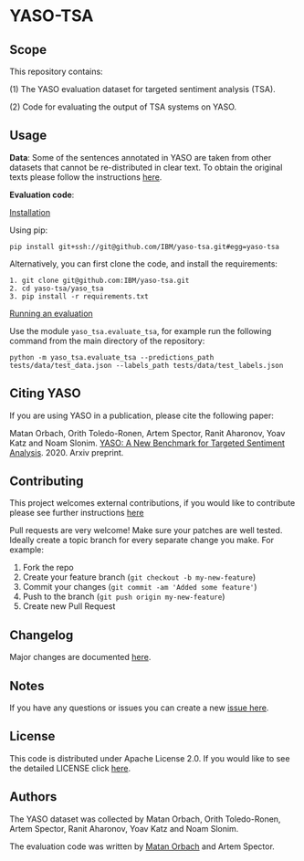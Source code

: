 # YASO-TSA

<!-- Not always needed, but a scope helps the user understand in a short sentance like below, why this repo exists -->
## Scope

This repository contains:

 (1) The YASO evaluation dataset for targeted sentiment analysis (TSA).

 (2) Code for evaluating the output of TSA systems on YASO.  

## Usage

**Data**: Some of the sentences annotated in YASO are taken from other datasets that cannot be re-distributed in clear text. To obtain the original texts please follow the instructions [here](yaso_tsa/data/README.md).

**Evaluation code**: 

<ins>Installation</ins>

Using pip:
```
pip install git+ssh://git@github.com/IBM/yaso-tsa.git#egg=yaso-tsa
```

Alternatively, you can first clone the code, and install the requirements: 

```commandline
1. git clone git@github.com:IBM/yaso-tsa.git
2. cd yaso-tsa/yaso_tsa
3. pip install -r requirements.txt
```

<ins>Running an evaluation</ins>

Use the module `yaso_tsa.evaluate_tsa`, for example run the following command from the main directory of the repository:  

```commandline
python -m yaso_tsa.evaluate_tsa --predictions_path tests/data/test_data.json --labels_path tests/data/test_labels.json
```

## Citing YASO

If you are using YASO in a publication, please cite the following paper:

Matan Orbach, Orith Toledo-Ronen, Artem Spector, Ranit Aharonov, Yoav Katz and Noam Slonim.
[YASO: A New Benchmark for Targeted Sentiment Analysis](https://arxiv.org/abs/2012.14541). 2020. Arxiv preprint.  

## Contributing

This project welcomes external contributions, if you would like to contribute please see further instructions [here](CONTRIBUTING.md)

Pull requests are very welcome! Make sure your patches are well tested.
Ideally create a topic branch for every separate change you make. For
example:

1. Fork the repo
2. Create your feature branch (`git checkout -b my-new-feature`)
3. Commit your changes (`git commit -am 'Added some feature'`)
4. Push to the branch (`git push origin my-new-feature`)
5. Create new Pull Request

## Changelog

<!-- A Changelog allows you to track major changes and things that happen, https://github.com/github-changelog-generator/github-changelog-generator can help automate the process -->
Major changes are documented [here](CHANGELOG.md).

<!-- The following are OPTIONAL, but strongly suggested to have in your repository. 
* [dco.yml](.github/dco.yml) - This enables DCO bot for you, please take a look https://github.com/probot/dco for more details.
* [travis.yml](.travis.yml) - This is a example `.travis.yml`, please take a look https://docs.travis-ci.com/user/tutorial/ for more details.
-->

<!-- A notes section is useful for anything that isn't covered in the Usage or Scope. Like what we have below. -->
## Notes

<!--
**NOTE: This repository has been configured with the [DCO bot](https://github.com/probot/dco).
When you set up a new repository that uses the Apache license, you should
use the DCO to manage contributions. The DCO bot will help enforce that.
Please contact one of the IBM GH Org stewards.**
-->

If you have any questions or issues you can create a new [issue here][issues].

## License

This code is distributed under Apache License 2.0. If you would like to see the detailed LICENSE click [here](LICENSE).

## Authors

The YASO dataset was collected by Matan Orbach, Orith Toledo-Ronen, Artem Spector, Ranit Aharonov, Yoav Katz and Noam Slonim.

The evaluation code was written by [Matan Orbach](https://github.com/matanor) and Artem Spector.

[issues]: https://github.com/IBM/yaso-tsa/issues/new

